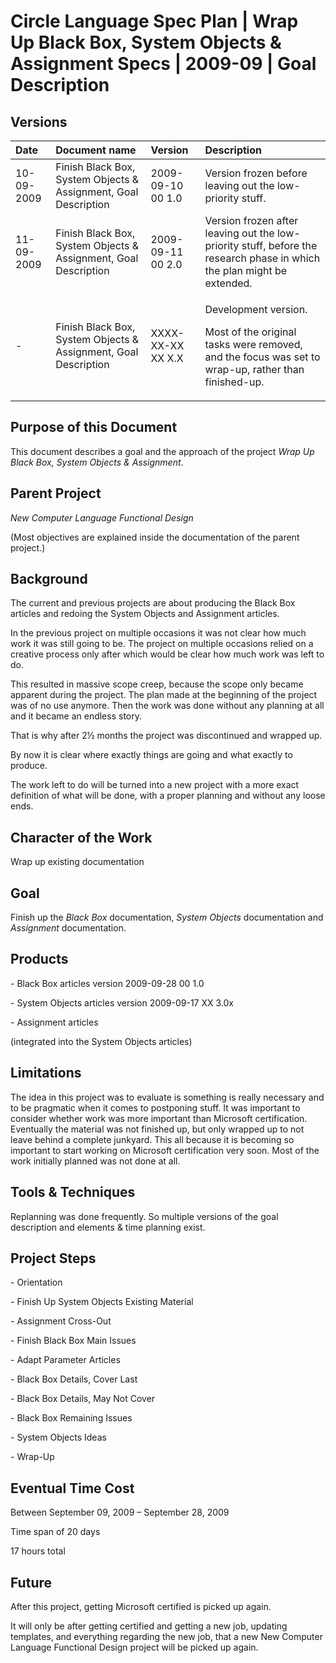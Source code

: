 ﻿Circle Language Spec Plan | Wrap Up Black Box, System Objects & Assignment Specs | 2009-09 | Goal Description
============================================================================================================

Versions
---------

|**Date**|**Document name**|**Version**|**Description**|
| :- | :- | :- | :- |
|10-09-2009|Finish Black Box, System Objects & Assignment, Goal Description|2009-09-10 00  1.0|Version frozen before leaving out the low-priority stuff.|
|11-09-2009|Finish Black Box, System Objects & Assignment, Goal Description|2009-09-11 00  2.0|Version frozen after leaving out the low-priority stuff, before the research phase in which the plan might be extended.|
|-|Finish Black Box, System Objects & Assignment, Goal Description|XXXX-XX-XX XX  X.X|<p>Development version.</p><p>Most of the original tasks were removed, and the focus was set to wrap-up, rather than finished-up.</p>|


Purpose of this Document
------------------------

This document describes a goal and the approach of the project *Wrap Up Black Box, System Objects & Assignment*.


Parent Project
---------------

*New Computer Language Functional Design*

(Most objectives are explained inside the documentation of the parent project.)


Background
-----------

The current and previous projects are about producing the Black Box articles and redoing the System Objects and Assignment articles.

In the previous project on multiple occasions it was not clear how much work it was still going to be. The project on multiple occasions relied on a creative process only after which would be clear how much work was left to do.

This resulted in massive scope creep, because the scope only became apparent during the project. The plan made at the beginning of the project was of no use anymore. Then the work was done without any planning at all and it became an endless story.

That is why after 2½ months the project was discontinued and wrapped up.

By now it is clear where exactly things are going and what exactly to produce.

The work left to do will be turned into a new project with a more exact definition of what will be done, with a proper planning and without any loose ends.


Character of the Work
---------------------

Wrap up existing documentation


Goal
----

Finish up the *Black Box* documentation, *System Objects* documentation and *Assignment* documentation.


Products
--------

\- Black Box articles  version  2009-09-28 00  1.0

\- System Objects articles  version  2009-09-17 XX  3.0x

\- Assignment articles

(integrated into the System Objects articles)


Limitations
-----------

The idea in this project was to evaluate is something is really necessary and to be pragmatic when it comes to postponing stuff. It was important to consider whether work was more important than Microsoft certification. Eventually the material was not finished up, but only wrapped up to not leave behind a complete junkyard. This all because it is becoming so important to start working on Microsoft certification very soon. Most of the work initially planned was not done at all.


Tools & Techniques
------------------

Replanning was done frequently. So multiple versions of the goal description and elements & time planning exist.


Project Steps
--------------

\- Orientation

\- Finish Up System Objects Existing Material

\- Assignment Cross-Out

\- Finish Black Box Main Issues

\- Adapt Parameter Articles

\- Black Box Details, Cover Last

\- Black Box Details, May Not Cover

\- Black Box Remaining Issues

\- System Objects Ideas

\- Wrap-Up


Eventual Time Cost
------------------

Between September 09, 2009 – September 28, 2009 

Time span of 20 days

17 hours total


Future
------

After this project, getting Microsoft certified is picked up again.

It will only be after getting certified and getting a new job, updating templates, and everything regarding the new job, that a new New Computer Language Functional Design project will be picked up again.
